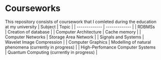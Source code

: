# Courseworks

This repository consists of coursework that I comleted during the education at my university
| Subject | Topic |
| ------------- | ------------- |
| RDBMSs | Creation of database |
| Computer Architecture | Cache memory |
| Computer Networks | Storage Area Network |
| Signals and Systems | Wavelet Image Compression |
| Computer Graphics | Modelling of natural phenomena (currently in progress) |
| High-Perfomance Computer Systems | Quantum Computing (currently in progress) |
